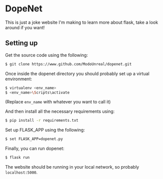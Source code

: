 # DopeNet
This is just a joke website I'm making to learn more about flask,
take a look around if you want!

## Setting up
Get the source code using the following:

```bash
$ git clone https://www.github.com/ModoUnreal/dopenet.git
```

Once inside the dopenet directory you should probably set up a virtual environment:

```bash
$ virtualenv <env_name>
$ <env_name>\Scripts\activate
```

(Replace `env_name` with whatever you want to call it)

And then install all the necessary requirements using:

```bash
$ pip install -r requirements.txt
```

Set up FLASK_APP using the following:

```bash
$ set FLASK_APP=dopenet.py
```

Finally, you can run dopenet:

```bash
$ flask run
```

The website should be running in your local network, so probably `localhost:5000`.
